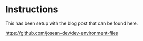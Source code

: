 # Instructions
This has been setup with the blog post that can be found here.  

https://github.com/josean-dev/dev-environment-files
